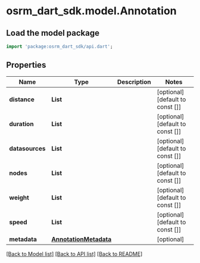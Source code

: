 # osrm_dart_sdk.model.Annotation

## Load the model package
```dart
import 'package:osrm_dart_sdk/api.dart';
```

## Properties
Name | Type | Description | Notes
------------ | ------------- | ------------- | -------------
**distance** | **List<int>** |  | [optional] [default to const []]
**duration** | **List<int>** |  | [optional] [default to const []]
**datasources** | **List<int>** |  | [optional] [default to const []]
**nodes** | **List<int>** |  | [optional] [default to const []]
**weight** | **List<int>** |  | [optional] [default to const []]
**speed** | **List<double>** |  | [optional] [default to const []]
**metadata** | [**AnnotationMetadata**](AnnotationMetadata.md) |  | [optional] 

[[Back to Model list]](../README.md#documentation-for-models) [[Back to API list]](../README.md#documentation-for-api-endpoints) [[Back to README]](../README.md)


